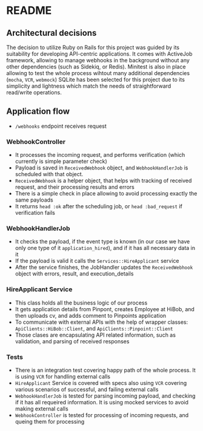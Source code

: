# README

## Architectural decisions

The decision to utilize Ruby on Rails for this project was guided by its suitability for developing API-centric applications. 
It comes with ActiveJob framework, allowing to manage webhooks in the background without any other dependencies (such as Sidekiq, or Redis).
Minitest is also in place allowing to test the whole process wihtout many additional dependencies (`mocha`, `VCR`, `webmock`)
SQLite has been selected for this project due to its simplicity and lightness which match the needs of straightforward read/write operations.

## Application flow
- `/webhooks` endpoint receives request

### WebhookController
- It processes the incoming request, and performs verification (which currently is simple parameter check)
- Payload is saved in `ReceivedWebhook` object, and `WebhookHandlerJob` is scheduled with that object.
- `ReceivedWebhook` is a helper object, that helps with tracking of received request, and their processing results and errors
- There is a simple check in place allowing to avoid processing exactly the same payloads
- It returns `head :ok` after the scheduling job, or `head :bad_request` if verification fails

### WebhookHandlerJob
- It checks the payload, if the event type is known (in our case we have only one type of it `application_hired`), and if it has all necessary data in it
- If the payload is valid it calls the `Services::HireApplicant` service
- After the service finishes, the JobHandler updates the `ReceivedWebhook` object with errors, result, and execution_details

### HireApplicant Service
- This class holds all the business logic of our process
- It gets application details from Pinpont, creates Employee at HiBob, and then uploads cv, and adds comment to Pinpoints application
- To communicate with external APIs with the help of wrapper classes: `ApiClients::HiBob::Client`, and `ApiClients::Pinpoint::Client`
- Those clases are encapsulating API related information, such as validation, and parsing of received responses

### Tests
- There is an integration test covering happy path of the whole process. It is using `VCR` for handling external calls
- `HireApplicant` Service is covered with specs also using `VCR` covering various scenarios of successful, and failing external calls
- `WebhookHandlerJob` is tested for parsing incoming payload, and checking if it has all requeired information. It is using mocked services to avoid making external calls
- `WebhookController` is tested for processing of incoming requests, and queing them for processing
